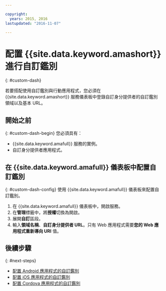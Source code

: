 ```yaml
---

copyright:
  years: 2015, 2016
lastupdated: "2016-11-07"

---
```


# 配置 {{site.data.keyword.amashort}} 進行自訂鑑別
{: #custom-dash}


若要搭配使用自訂鑑別與行動應用程式，您必須在 {{site.data.keyword.amashort}} 服務儀表板中登錄自訂身分提供者的自訂鑑別領域以及基本 URL。

## 開始之前
{: #custom-dash-begin}
您必須具有：
* {{site.data.keyword.amafull}} 服務的實例。
* 自訂身分提供者應用程式。

## 在 {{site.data.keyword.amafull}} 儀表板中配置自訂鑑別
{: #custom-dash-config}
使用 {{site.data.keyword.amafull}} 儀表板來配置自訂鑑別。

1. 在 {{site.data.keyword.amafull}} 儀表板中，開啟服務。
1. 在**管理**標籤中，將**授權**切換為開啟。
1. 展開**自訂**區段。
1. 輸入**領域名稱**、**自訂身分提供者 URL**。只有 Web 應用程式需要**您的 Web 應用程式重新導向 URI** 值。

## 後續步驟
{: #next-steps}
* [配置 Android 應用程式的自訂鑑別](custom-auth-android.html)
* [配置 iOS 應用程式的自訂鑑別](custom-auth-ios.html)
* [配置 Cordova 應用程式的自訂鑑別](custom-auth-cordova.html)
